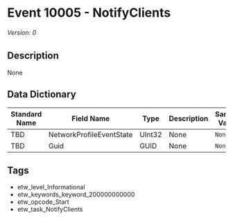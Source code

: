 # Event 10005 - NotifyClients
###### Version: 0

## Description
None

## Data Dictionary
|Standard Name|Field Name|Type|Description|Sample Value|
|---|---|---|---|---|
|TBD|NetworkProfileEventState|UInt32|None|`None`|
|TBD|Guid|GUID|None|`None`|

## Tags
* etw_level_Informational
* etw_keywords_keyword_200000000000
* etw_opcode_Start
* etw_task_NotifyClients